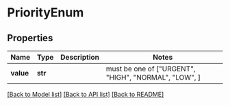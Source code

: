 # PriorityEnum


## Properties
Name | Type | Description | Notes
------------ | ------------- | ------------- | -------------
**value** | **str** |  |  must be one of ["URGENT", "HIGH", "NORMAL", "LOW", ]

[[Back to Model list]](../README.md#documentation-for-models) [[Back to API list]](../README.md#documentation-for-api-endpoints) [[Back to README]](../README.md)


